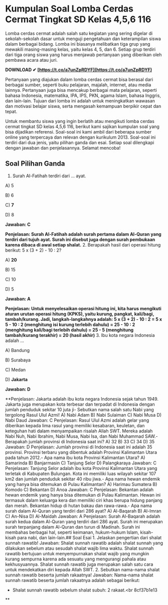 
 
# Kumpulan Soal Lomba Cerdas Cermat Tingkat SD Kelas 4,5,6 116
 
Lomba cerdas cermat adalah salah satu kegiatan yang sering digelar di sekolah-sekolah dasar untuk menguji pengetahuan dan keterampilan siswa dalam berbagai bidang. Lomba ini biasanya melibatkan tiga grup yang mewakili masing-masing kelas, yaitu kelas 4, 5, dan 6. Setiap grup terdiri dari tiga orang siswa yang harus menjawab pertanyaan yang diberikan oleh pembawa acara atau juri.
 
**DOWNLOAD ✔ [https://t.co/a7unZpRDYF](https://t.co/a7unZpRDYF)**


 
Pertanyaan yang diajukan dalam lomba cerdas cermat bisa berasal dari berbagai sumber, seperti buku pelajaran, majalah, internet, atau media lainnya. Pertanyaan juga bisa mencakup berbagai mata pelajaran, seperti bahasa Indonesia, matematika, IPA, IPS, PKN, agama Islam, bahasa Inggris, dan lain-lain. Tujuan dari lomba ini adalah untuk meningkatkan wawasan dan motivasi belajar siswa, serta mengasah kemampuan berpikir cepat dan tepat.
 
Untuk membantu siswa yang ingin berlatih atau mengikuti lomba cerdas cermat tingkat SD kelas 4,5,6 116, berikut kami sajikan kumpulan soal yang bisa dijadikan referensi. Soal-soal ini kami ambil dari beberapa sumber online yang terpercaya dan relevan dengan kurikulum 2013. Soal-soal ini terdiri dari dua jenis, yaitu pilihan ganda dan esai. Setiap soal dilengkapi dengan jawaban dan penjelasannya. Selamat mencoba!
  
## Soal Pilihan Ganda
 
1. Surah Al-Fatihah terdiri dari ... ayat.

A) 5

B) 6

C) **7**

D) 8

**Jawaban: C**

**Penjelasan: Surah Al-Fatihah adalah surah pertama dalam Al-Quran yang terdiri dari tujuh ayat. Surah ini disebut juga dengan surah pembukaan karena dibaca di awal setiap shalat.**
2. Berapakah hasil dari operasi hitung berikut: 5 x (3 + 2) - 10 : 2?

A) **20**

B) 15

C) 10

D) 5

**Jawaban: A**

**Penjelasan: Untuk menyelesaikan operasi hitung ini, kita harus mengikuti aturan urutan operasi hitung (KPKS), yaitu kurung, pangkat, kali/bagi, tambah/kurang. Jadi, langkah-langkahnya adalah:
5 x (3 + 2) - 10 : 2
= 5 x 5 - 10 : 2 (menghitung isi kurung terlebih dahulu)
= 25 - 10 : 2 (menghitung kali/bagi terlebih dahulu)
= 25 - 5 (menghitung tambah/kurang terakhir)
= 20 (hasil akhir)**
3. Ibu kota negara Indonesia adalah ...

A) Bandung

B) Surabaya

C) Medan

D) **Jakarta**

**Jawaban: D**

**Penjelasan: Jakarta adalah ibu kota negara Indonesia sejak tahun 1949. Jakarta juga merupakan kota terbesar dan terpadat di Indonesia dengan jumlah penduduk sekitar 10 juta ji- Sebutkan nama salah satu Nabi yang tergolong Rasul Ulul Azmi!
A) Nabi Adam
B) Nabi Sulaiman
C) Nabi Musa
D) Nabi Daud
Jawaban: C
Penjelasan: Rasul Ulul Azmi adalah gelar yang diberikan kepada lima rasul yang memiliki kesabaran, keuletan, dan keteguhan hati dalam menyampaikan risalah Allah SWT. Mereka adalah Nabi Nuh, Nabi Ibrahim, Nabi Musa, Nabi Isa, dan Nabi Muhammad SAW.- Berapakah jumlah provinsi di Indonesia saat ini?
A) 32
B) 33
C) 34
D) 35
Jawaban: D
Penjelasan: Jumlah provinsi di Indonesia saat ini adalah 35 provinsi. Provinsi terbaru yang dibentuk adalah Provinsi Kalimantan Utara pada tahun 2012.- Apa nama ibu kota Provinsi Kalimantan Utara?
A) Samarinda
B) Banjarmasin
C) Tanjung Selor
D) Palangkaraya
Jawaban: C
Penjelasan: Tanjung Selor adalah ibu kota Provinsi Kalimantan Utara yang terletak di Kabupaten Bulungan. Kota ini memiliki luas wilayah sekitar 107 km2 dan jumlah penduduk sekitar 40 ribu jiwa.- Apa nama hewan endemik yang hanya bisa ditemukan di Pulau Kalimantan?
A) Harimau Sumatera
B) Komodo
C) Bekantan
D) Anoa
Jawaban: C
Penjelasan: Bekantan adalah hewan endemik yang hanya bisa ditemukan di Pulau Kalimantan. Hewan ini termasuk dalam keluarga kera dan memiliki ciri khas berupa hidung panjang dan merah. Bekantan hidup di hutan bakau dan rawa-rawa.- Apa nama surah dalam Al-Quran yang terdiri dari 286 ayat?
A) Al-Baqarah
B) Al-Imran
C) An-Nisa
D) Al-Maidah
Jawaban: A
Penjelasan: Surah Al-Baqarah adalah surah kedua dalam Al-Quran yang terdiri dari 286 ayat. Surah ini merupakan surah terpanjang dalam Al-Quran dan turun di Madinah. Surah ini membahas berbagai hal, seperti keimanan, hukum-hukum Islam, kisah-kisah para nabi, dan lain-lain.## Soal Esai    1. Jelaskan pengertian dari shalat sunnah rawatib!
Jawaban:
Shalat sunnah rawatib adalah shalat sunnah yang dilakukan sebelum atau sesudah shalat wajib lima waktu. Shalat sunnah rawatib bertujuan untuk menyempurnakan shalat wajib yang mungkin kurang sempurna karena ada sesuatu yang mengurangi pahala atau kekhusyuannya. Shalat sunnah rawatib juga merupakan salah satu cara untuk mendekatkan diri kepada Allah SWT.    2. Sebutkan nama-nama shalat sunnah rawatib beserta jumlah rakaatnya!
Jawaban:
Nama-nama shalat sunnah rawatib beserta jumlah rakaatnya adalah sebagai berikut:
- Shalat sunnah rawatib sebelum shalat subuh: 2 rakaat.<br 8cf37b1e13

**